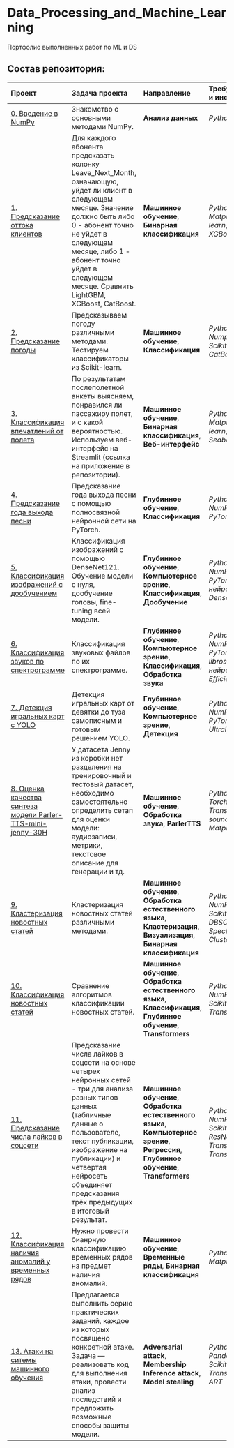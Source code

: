 # Data_Processing_and_Machine_Learning
Портфолио выполненных работ по ML и DS

## Состав репозитория:

|**Проект**|**Задача проекта**|**Направление**|**Требуемые навыки и инструменты**|
|:-----------------|:-------------------------------|:-----------|:-----------|
|[0. Введение в NumPy](https://github.com/goralex02/Data_Processing_and_Machine_Learning/blob/main/0_NumPy_intro.ipynb)|Знакомство с основными методами NumPy.|**Анализ данных**|*Python*, *NumPy*|
|[1. Предсказание оттока клиентов](https://github.com/goralex02/Data_Processing_and_Machine_Learning/blob/main/1_Prediction_of_Subscriber_Outflow.ipynb)|Для каждого абонента предсказать колонку Leave_Next_Month, означающую, уйдет ли клиент в следующем месяце. Значение должно быть либо 0 - абонент точно не уйдет в следующем месяце, либо 1 - абонент точно уйдет в следующем месяце. Сравнить LightGBM, XGBoost, CatBoost.|**Машинное обучение**, **Бинарная классификация**|*Python*, *Pandas*, *Matplotlib*, *sScikit-learn*, *LightGBM*, *XGBoost*, *CatBoost*|
|[2. Предсказание погоды](https://github.com/goralex02/Data_Processing_and_Machine_Learning/blob/main/2_Weather_Classification.ipynb)|Предсказываем погоду различными методами. Тестируем классификаторы из Scikit-learn.|**Машинное обучение**, **Классификация**|*Python*, *Pandas*, *Numpy*, *Matplotlib*, *Scikit-learn*, *CatBoost*|
|[3. Классификация впечатлений от полета](https://github.com/goralex02/Flight_satisfaction)|По результатам послеполетной анкеты выясняем, понравился ли пассажиру полет, и с какой вероятностью. Используем веб-интерфейс на Streamlit (ссылка на приложение в репозитории).|**Машинное обучение**, **Бинарная классификация**, **Веб-интерфейс**|*Python*, *Pandas*, *Matplotlib*, *Scikit-learn*, *Pyplot*, *Seaborn*, *Streamlit*|
|[4. Предсказание года выхода песни](https://github.com/goralex02/Data_Processing_and_Machine_Learning/blob/main/4_PyTorch_Regression_MLP.ipynb)|Предсказание года выхода песни с помощью полносвязной нейронной сети на PyTorch.|**Глубинное обучение**, **Классификация**|*Python*, *Pandas*, *NumPy*, *matplotlib*, *PyTorch*|
|[5. Классификация изображений с дообучением](https://github.com/goralex02/Data_Processing_and_Machine_Learning/blob/main/5_PyTorch_Image_Classification_DenseNet.ipynb)|Классификация изображений с помощью DenseNet121. Обучение модели с нуля, дообучение головы, fine-tuning всей модели.|**Глубинное обучение**, **Компьютерное зрение**, **Классификация**, **Дообучение**|*Python*, *Pandas*, *NumPy*, *matplotlib*, *PyTorch*, *Сверточные нейронные сети*, *DenseNet*|
|[6. Классификация звуков по спектрограмме](https://github.com/goralex02/Data_Processing_and_Machine_Learning/blob/main/6_Sounds_Classification.ipynb)|Классификация звуковых файлов по их спектрограмме.|**Глубинное обучение**, **Компьютерное зрение**, **Классификация**, **Обработка звука**|*Python*, *Pandas*, *NumPy*, *matplotlib*, *PyTorch*, *TorchVision*, *librosa*, *Сверточные нейронные сети*, *EfficientNet-B3*|
|[7. Детекция игральных карт с YOLO](https://github.com/goralex02/Data_Processing_and_Machine_Learning/blob/main/7_YOLO_Cards_Detector.ipynb)|Детекция игральных карт от девятки до туза самописным и готовым решением YOLO.|**Глубинное обучение**, **Компьютерное зрение**, **Детекция**|*Python*, *Pandas*, *NumPy*, *matplotlib*, *PyTorch*, *TorchVision*, *Ultralytics*, *YOLOv11*|
|[8. Оценка качества синтеза модели Parler-TTS-mini-jenny-30H](https://github.com/goralex02/parler-tts-mini-jenny-30h_evaluation/tree/main)|У датасета Jenny из коробки нет разделения на тренировочный и тестовый датасет, необходимо самостоятельно определить сетап для оценки модели: аудиозаписи, метрики, текстовое описание для генерации и тд.|**Машинное обучение**, **Обработка звука**, **ParlerTTS**|*Python*, *PyTorch*, *TorchAudio*, *Transformers*, *librosa*, *soundfile*, *datasets*, *Matplotlib*|
|[9. Кластеризация новостных статей](https://github.com/goralex02/Data_Processing_and_Machine_Learning/blob/main/9_Text_Clustering.ipynb)|Кластеризация новостных статей различными методами.|**Машинное обучение**, **Обработка естественного языка**, **Кластеризация**, **Визуализация**, **Бинарная классификация**|*Python*, *Pandas*, *NumPy*, *matplotlib*, *Scikit-learn*, *KMeans*, *DBSCAN*, *t-SNE*, *Spectral/Aglomerative Clustering*|
|[10. Классификация новостных статей](https://github.com/goralex02/Data_Processing_and_Machine_Learning/blob/main/10_Text_Classification.ipynb)|Сравнение алгоритмов классификации новостных статей.|**Машинное обучение**, **Обработка естественного языка**, **Классификация**, **Глубинное обучение**, **Transformers**|*Python*, *Pandas*, *NumPy*, *matplotlib*, *Scikit-learn*, *PyTorch*, *Transformers*, *BERT*|
|[11. Предсказание числа лайков в соцсети](https://github.com/goralex02/Likes_prediction)|Предсказание числа лайков в соцсети на основе четырех нейронных сетей - три для анализа разных типов данных (табличные данные о пользователе, текст публикации, изображение на публикации) и четвертая нейросеть объединяет предсказания трёх предыдущих в итоговый результат.|**Машинное обучение**, **Обработка естественного языка**, **Компьютерное зрение**, **Регрессия**, **Глубинное обучение**, **Transformers**|*Python*, *Pandas*, *NumPy*, *matplotlib*, *Scikit-learn*, *PyTorch*, *ResNet*, *Transformers*, *BERT*, *Transfer learning*|
|[12. Классификация наличия аномалий у временных рядов](https://github.com/goralex02/vk-ds-test-2024/blob/main/solution.ipynb)|Нужно провести бианрную классификацию временных рядов на предмет наличия аномалий.|**Машинное обучение**, **Временные ряды**, **Бинарная классификация**|*Python*, *Pandas*, *Matplotlib*, *CatBoost*|
|[13. Атаки на ситемы машинного обучения](https://github.com/goralex02/attacks_on_models/tree/main)|Предлагается выполнить серию практических заданий, каждое из которых посвящено конкретной атаке. Задача — реализовать код для выполнения атаки, провести анализ последствий и предложить возможные способы защиты модели.|**Adversarial attack**, **Membership Inference attack**, **Model stealing**|*Python*, *PyTorch*, *Pandas*, *Matplotlib*, *Scikit-learn*, *YOLO*, *Transfer learning*, *ART*|